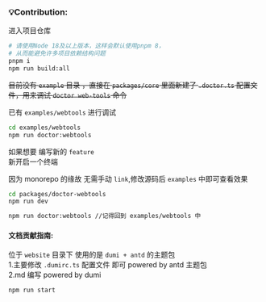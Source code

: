 ### 💡Contribution:

进入项目仓库<br>

```sh
# 请使用Node 18及以上版本，这样会默认使用pnpm 8，
# 从而能避免许多项目依赖结构问题
pnpm i
npm run build:all
```

~~目前没有 `example` 目录 ，直接在 `packages/core` 里面新建了 `.doctor.ts` 配置文件，用来调试 `doctor web-tools` 命令~~<br>

已有 `examples/webtools` 进行调试

```sh
cd examples/webtools
npm run doctor:webtools
```

如果想要 编写新的 `feature`<br>
新开启一个终端 <br>

因为 monorepo 的缘故 无需手动 `link`,修改源码后 `examples` 中即可查看效果

```sh
cd packages/doctor-webtools
npm run dev

npm run doctor:webtools //记得回到 examples/webtools 中
```

#### 文档贡献指南:

位于 `website` 目录下 使用的是 `dumi + antd` 的主题包<br> 1.主要修改 `.dumirc.ts` 配置文件 即可 powered by antd 主题包<br>
2.md 编写 powered by dumi<br>

```sh
npm run start
```
